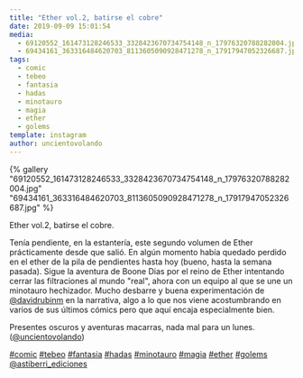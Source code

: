 ```yaml
---
title: "Ether vol.2, batirse el cobre"
date: 2019-09-09 15:01:54
media: 
  - 69120552_161473128246533_3328423670734754148_n_17976320788282004.jpg
  - 69434161_363316484620703_8113605090928471278_n_17917947052326687.jpg
tags: 
  - comic
  - tebeo
  - fantasia
  - hadas
  - minotauro
  - magia
  - ether
  - golems
template: instagram
author: uncientovolando
---
```


{% gallery "69120552_161473128246533_3328423670734754148_n_17976320788282004.jpg" "69434161_363316484620703_8113605090928471278_n_17917947052326687.jpg" %}

Ether vol.2, batirse el cobre.

Tenía pendiente, en la estantería, este segundo volumen de Ether prácticamente desde que salió. En algún momento había quedado perdido en el ether de la pila de pendientes hasta hoy (bueno, hasta la semana pasada). Sigue la aventura de Boone Dias por el reino de Ether intentando cerrar las filtraciones al mundo "real", ahora con un equipo al que se une un minotauro hechizador. Mucho desbarre y buena experimentación de [@davidrubinm](https://instagram.com/davidrubinm) en la narrativa, algo a lo que nos viene acostumbrando en varios de sus últimos cómics pero que aquí encaja especialmente bien.

Presentes oscuros y aventuras macarras, nada mal para un lunes. ([@uncientovolando](https://instagram.com/uncientovolando))

[#comic](/tags/comic) [#tebeo](/tags/tebeo) [#fantasia](/tags/fantasia) [#hadas](/tags/hadas) [#minotauro](/tags/minotauro) [#magia](/tags/magia) [#ether](/tags/ether) [#golems](/tags/golems) [@astiberri_ediciones](https://instagram.com/astiberri_ediciones)
